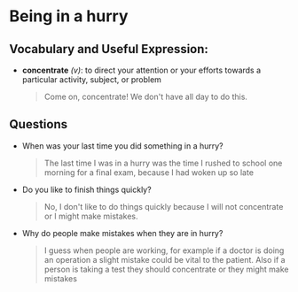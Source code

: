 # Being in a hurry
## Vocabulary and Useful Expression: 
* **concentrate** *(v)*: to direct your attention or your efforts towards a particular activity, subject, or problem
  > Come on, concentrate! We don't have all day to do this.
## Questions
* When was your last time you did something in a hurry? 
  > The last time I was in a hurry was the time I rushed to school one morning for a final exam, because I had woken up so late
* Do you like to finish things quickly? 
  > No, I don't like to do things quickly because I will not concentrate or I might make mistakes.
* Why do people make mistakes when they are in hurry? 
  > I guess when people are working, for example if a doctor is doing an operation a slight mistake could be vital to the patient. Also if a person is taking a test they should concentrate or they might make mistakes

